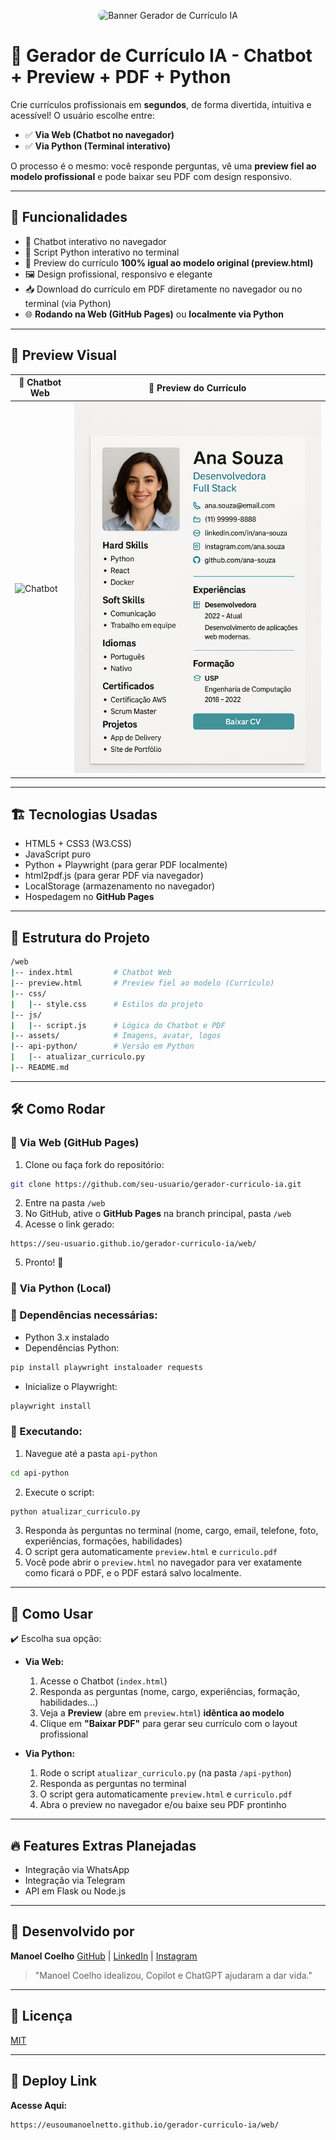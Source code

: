 <p align="center">
  <img src="assets/banner-curriculo-ia.png" alt="Banner Gerador de Currículo IA" style="max-width:100%; border-radius: 12px;">
</p>

# 🧠 Gerador de Currículo IA - Chatbot + Preview + PDF + Python

Crie currículos profissionais em **segundos**, de forma divertida, intuitiva e acessível!
O usuário escolhe entre:

* ✅ **Via Web (Chatbot no navegador)**
* ✅ **Via Python (Terminal interativo)**

O processo é o mesmo: você responde perguntas, vê uma **preview fiel ao modelo profissional** e pode baixar seu PDF com design responsivo.

---

## 🚀 Funcionalidades

* 🤖 Chatbot interativo no navegador
* 🐍 Script Python interativo no terminal
* 📄 Preview do currículo **100% igual ao modelo original (preview\.html)**
* 🖼️ Design profissional, responsivo e elegante
* 📥 Download do currículo em PDF diretamente no navegador ou no terminal (via Python)
* 🌐 **Rodando na Web (GitHub Pages)** ou **localmente via Python**

---

## 📸 Preview Visual

| 💬 Chatbot Web                        | 📄 Preview do Currículo                      |
| ------------------------------------- | -------------------------------------------- |
| ![Chatbot](./assets/chatbot.png) | ![Curriculo](./assets/pdf.png) |

---

## 🏗️ Tecnologias Usadas

* HTML5 + CSS3 (W3.CSS)
* JavaScript puro
* Python + Playwright (para gerar PDF localmente)
* html2pdf.js (para gerar PDF via navegador)
* LocalStorage (armazenamento no navegador)
* Hospedagem no **GitHub Pages**

---

## 📂 Estrutura do Projeto

```bash
/web
|-- index.html         # Chatbot Web
|-- preview.html       # Preview fiel ao modelo (Currículo)
|-- css/
|   |-- style.css      # Estilos do projeto
|-- js/
|   |-- script.js      # Lógica do Chatbot e PDF
|-- assets/            # Imagens, avatar, logos
|-- api-python/        # Versão em Python
|   |-- atualizar_curriculo.py
|-- README.md
```

---

## 🛠️ Como Rodar

### 🔗 **Via Web (GitHub Pages)**

1. Clone ou faça fork do repositório:

```bash
git clone https://github.com/seu-usuario/gerador-curriculo-ia.git
```

2. Entre na pasta `/web`
3. No GitHub, ative o **GitHub Pages** na branch principal, pasta `/web`
4. Acesse o link gerado:

```
https://seu-usuario.github.io/gerador-curriculo-ia/web/
```

5. Pronto! 🎉

### 🐍 **Via Python (Local)**

### 🚩 Dependências necessárias:

* Python 3.x instalado
* Dependências Python:

```bash
pip install playwright instaloader requests
```

* Inicialize o Playwright:

```bash
playwright install
```

### 🚀 Executando:

1. Navegue até a pasta `api-python`

```bash
cd api-python
```

2. Execute o script:

```bash
python atualizar_curriculo.py
```

3. Responda às perguntas no terminal (nome, cargo, email, telefone, foto, experiências, formações, habilidades)
4. O script gera automaticamente `preview.html` e `curriculo.pdf`
5. Você pode abrir o `preview.html` no navegador para ver exatamente como ficará o PDF, e o PDF estará salvo localmente.

---

## 💾 Como Usar

✔️ Escolha sua opção:

* **Via Web:**

  1. Acesse o Chatbot (`index.html`)
  2. Responda as perguntas (nome, cargo, experiências, formação, habilidades...)
  3. Veja a **Preview** (abre em `preview.html`) **idêntica ao modelo**
  4. Clique em **"Baixar PDF"** para gerar seu currículo com o layout profissional

* **Via Python:**

  1. Rode o script `atualizar_curriculo.py` (na pasta `/api-python`)
  2. Responda as perguntas no terminal
  3. O script gera automaticamente `preview.html` e `curriculo.pdf`
  4. Abra o preview no navegador e/ou baixe seu PDF prontinho

---

## 🔥 Features Extras Planejadas

* Integração via WhatsApp
* Integração via Telegram
* API em Flask ou Node.js

---

## 🌟 Desenvolvido por

**Manoel Coelho**
[GitHub](https://github.com/eusoumanoelnetto) | [LinkedIn](https://www.linkedin.com/in/eusoumanoelnetto) | [Instagram](https://www.instagram.com/eusoumanoelnetto)

> "Manoel Coelho idealizou, Copilot e ChatGPT ajudaram a dar vida."

---

## 📄 Licença

[MIT](./LICENSE)

---

## 🚀 Deploy Link

**Acesse Aqui:**

```bash
https://eusoumanoelnetto.github.io/gerador-curriculo-ia/web/
```
